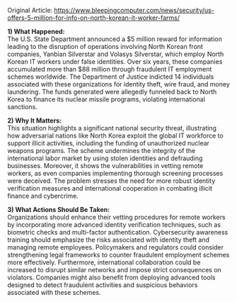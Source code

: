Original Article: https://www.bleepingcomputer.com/news/security/us-offers-5-million-for-info-on-north-korean-it-worker-farms/

**1) What Happened:**  
The U.S. State Department announced a $5 million reward for information leading to the disruption of operations involving North Korean front companies, Yanbian Silverstar and Volasys Silverstar, which employ North Korean IT workers under false identities. Over six years, these companies accumulated more than $88 million through fraudulent IT employment schemes worldwide. The Department of Justice indicted 14 individuals associated with these organizations for identity theft, wire fraud, and money laundering. The funds generated were allegedly funneled back to North Korea to finance its nuclear missile programs, violating international sanctions.

**2) Why It Matters:**  
This situation highlights a significant national security threat, illustrating how adversarial nations like North Korea exploit the global IT workforce to support illicit activities, including the funding of unauthorized nuclear weapons programs. The scheme undermines the integrity of the international labor market by using stolen identities and defrauding businesses. Moreover, it shows the vulnerabilities in vetting remote workers, as even companies implementing thorough screening processes were deceived. The problem stresses the need for more robust identity verification measures and international cooperation in combating illicit finance and cybercrime.

**3) What Actions Should Be Taken:**  
Organizations should enhance their vetting procedures for remote workers by incorporating more advanced identity verification techniques, such as biometric checks and multi-factor authentication. Cybersecurity awareness training should emphasize the risks associated with identity theft and managing remote employees. Policymakers and regulators could consider strengthening legal frameworks to counter fraudulent employment schemes more effectively. Furthermore, international collaboration could be increased to disrupt similar networks and impose strict consequences on violators. Companies might also benefit from deploying advanced tools designed to detect fraudulent activities and suspicious behaviors associated with these schemes.